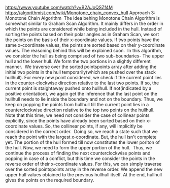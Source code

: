 https://www.youtube.com/watch?v=B2AJoQSZf4M
​
https://algorithmist.com/wiki/Monotone_chain_convex_hull
Approach 3: Monotone Chain
Algorithm
​
The idea behing Monotone Chain Algorithm is somewhat similar to Graham Scan Algorithm. It mainly differs in the order in which the points are considered while being included in the hull. Instead of sorting the points based on their polar angles as in Graham Scan, we sort the points on the basis of their x-coordinate values. If two points have the same x-coordinate values, the points are sorted based on their y-coordinate values. The reasoning behind this will be explained soon.
​
In this algorithm, we consider the hull as being comprised of two sub-boundaries- The upper hull and the lower hull. We form the two portions in a slightly different manner.
​
We traverse over the sorted pointspoints array after adding the initial two points in the hull temporarily(which are pushed over the stack hullhull). For every new point considered, we check if the current point lies in the counter-clockwise direction relative to the last two points. If so, the current point is staightaway pushed onto hullhull. If not(indicated by a positive orientation), we again get the inference that the last point on the hullhull needs to lie inside the boundary and not on the boundary. Thus, we keep on popping the points from hullhull till the current point lies in a counterclockwise direction relative to the top two points on the hullhull.
​
Note that this time, we need not consider the case of collinear points explicitly, since the points have already been sorted based on their x-coordinate values. So, the collinear points, if any, will implicitly be considered in the correct order.
​
Doing so, we reach a state such that we reach the point with the largest x-coordinate. But, the hull isn't complete yet. The portion of the hull formed till now constitutes the lower poriton of the hull. Now, we need to form the upper portion of the hull.
​
Thus, we continue the process of finding the next counterclockwise points and popping in case of a conflict, but this time we consider the points in the reverse order of their x-coordinate values. For this, we can simply traverse over the sorted pointspoints array in the reverse order. We append the new upper hull values obtained to the previous hullhull itself. At the end, hullhull gives the points on the required boundary.
​
​
​